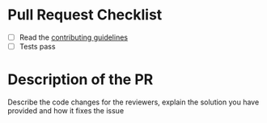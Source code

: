 # Pull Request Checklist

- [ ] Read the [contributing guidelines](https://github.com/finbourne/lusid-python-tools/blob/master/CONTRIBUTING.md)
- [ ] Tests pass

# Description of the PR

Describe the code changes for the reviewers, explain the solution you have provided and how it fixes the issue
